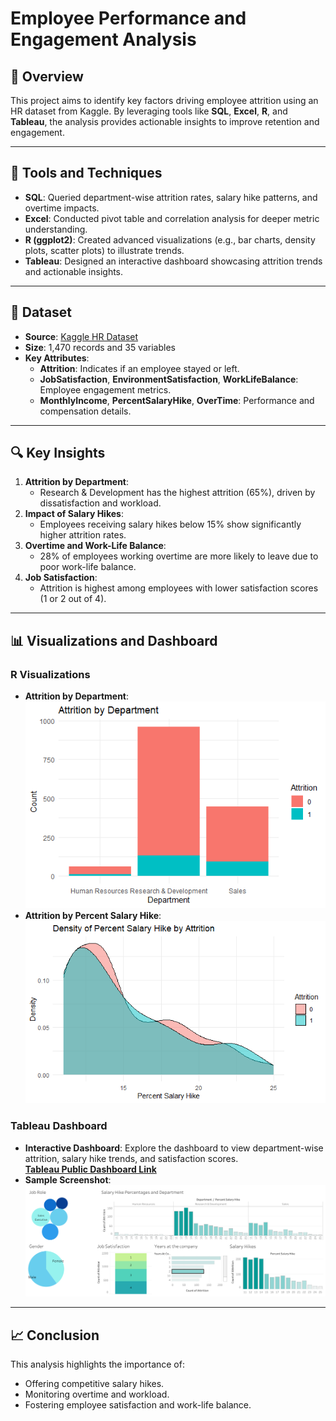 # **Employee Performance and Engagement Analysis**

## 📝 Overview
This project aims to identify key factors driving employee attrition using an HR dataset from Kaggle. By leveraging tools like **SQL**, **Excel**, **R**, and **Tableau**, the analysis provides actionable insights to improve retention and engagement.

---

## 🔧 Tools and Techniques
- **SQL**: Queried department-wise attrition rates, salary hike patterns, and overtime impacts.
- **Excel**: Conducted pivot table and correlation analysis for deeper metric understanding.
- **R (ggplot2)**: Created advanced visualizations (e.g., bar charts, density plots, scatter plots) to illustrate trends.
- **Tableau**: Designed an interactive dashboard showcasing attrition trends and actionable insights.

---

## 📂 Dataset
- **Source**: [Kaggle HR Dataset]([https://www.kaggle.com](https://www.kaggle.com/datasets/patelprashant/employee-attrition/data))
- **Size**: 1,470 records and 35 variables
- **Key Attributes**:
  - **Attrition**: Indicates if an employee stayed or left.
  - **JobSatisfaction**, **EnvironmentSatisfaction**, **WorkLifeBalance**: Employee engagement metrics.
  - **MonthlyIncome**, **PercentSalaryHike**, **OverTime**: Performance and compensation details.

---

## 🔍 Key Insights
1. **Attrition by Department**:
   - Research & Development has the highest attrition (65%), driven by dissatisfaction and workload.
2. **Impact of Salary Hikes**:
   - Employees receiving salary hikes below 15% show significantly higher attrition rates.
3. **Overtime and Work-Life Balance**:
   - 28% of employees working overtime are more likely to leave due to poor work-life balance.
4. **Job Satisfaction**:
   - Attrition is highest among employees with lower satisfaction scores (1 or 2 out of 4).

---

## 📊 Visualizations and Dashboard

### R Visualizations
- **Attrition by Department**:
  ![Attrition by Department](R%20Graphs/Department_attrition_in_R.png)
- **Attrition by Percent Salary Hike**:
  ![Overtime Impact](R%20Graphs/SalaryHike_attrition_in_R.png)

### Tableau Dashboard
- **Interactive Dashboard**:
  Explore the dashboard to view department-wise attrition, salary hike trends, and satisfaction scores.  
  **[Tableau Public Dashboard Link](https://public.tableau.com/views/department-salaryhike/Dashboard1?:language=en-US&:sid=&:redirect=auth&:display_count=n&:origin=viz_share_link)**
- **Sample Screenshot**:
  ![Tableau Screenshot](Tableau%20Dashboard.png)

---

## 📈 Conclusion
This analysis highlights the importance of:
- Offering competitive salary hikes.
- Monitoring overtime and workload.
- Fostering employee satisfaction and work-life balance.

